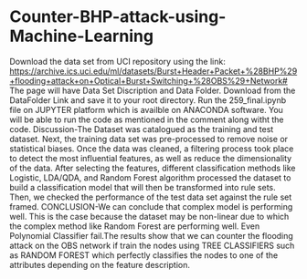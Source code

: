 # Counter-BHP-attack-using-Machine-Learning
Download the data set from UCI repository using the link:
https://archive.ics.uci.edu/ml/datasets/Burst+Header+Packet+%28BHP%29+flooding+attack+on+Optical+Burst+Switching+%28OBS%29+Network#
The page will have Data Set Discription and Data Folder. Download from the DataFolder Link and save it to your root directory.
Run the 259_final.ipynb file on JUPYTER platform which is availble on ANACONDA software.
You will be able to run the code as mentioned in the comment along witht the code.
Discussion-The Dataset was catalogued as the training and test dataset. Next, the training data set was pre-processed to remove noise or statistical biases. Once the data was cleaned, a filtering process took place to detect the most influential features, as well as reduce the dimensionality of the data. After selecting the features, different classification methods like Logistic, LDA/QDA, and Random Forest algorithm processed the dataset to build a classification model that will then be transformed into rule sets. Then, we checked the performance of the test data set against the rule set framed.
CONCLUSION-We can conclude that complex model is performing well. This is the case because the dataset may be non-linear due to which the complex method like Random Forest are performing well. Even Polynomial Classifier fail.The results show that we can counter the flooding attack on the OBS network if train the nodes using TREE CLASSIFIERS such as RANDOM FOREST which perfectly classifies the nodes to one of the attributes depending on the feature description.
